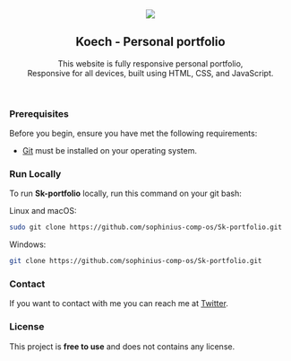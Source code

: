 <div align="center">
  
 
  <br />
  <br />
  
  <img src="./readme-images/project-logo.png" />

  <h2 align="center">Koech - Personal portfolio</h2>

  This website is fully responsive personal portfolio, <br />Responsive for all devices, built using HTML, CSS, and JavaScript.

</div>

<br />

### Prerequisites

Before you begin, ensure you have met the following requirements:

* [Git](https://git-scm.com/downloads "Download Git") must be installed on your operating system.

### Run Locally

To run **Sk-portfolio** locally, run this command on your git bash:

Linux and macOS:

```bash
sudo git clone https://github.com/sophinius-comp-os/Sk-portfolio.git
```

Windows:

```bash
git clone https://github.com/sophinius-comp-os/Sk-portfolio.git
```

### Contact

If you want to contact with me you can reach me at [Twitter](https://www.x.com/Dev_Koech).

### License

This project is **free to use** and does not contains any license.

